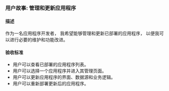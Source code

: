 ### 用户故事: 管理和更新应用程序

#### 描述

作为一名应用程序开发者，
我希望能够管理和更新已部署的应用程序，
以便我可以进行必要的维护和功能改进。

#### 验收标准

- 用户可以查看已部署的应用程序列表。
- 用户可以选择一个应用程序并进入其管理页面。
- 用户可以更新应用程序的界面、数据源和业务逻辑。
- 用户可以重新部署更新后的应用程序。
